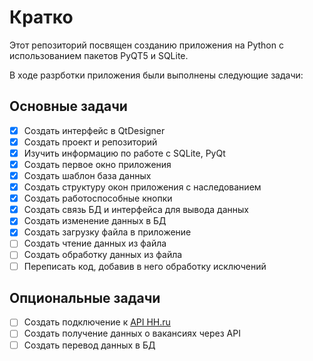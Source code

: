 # Кратко
Этот репозиторий посвящен созданию приложения на Python с использованием пакетов PyQT5 и SQLite.

В ходе разрботки приложения были выполнены следующие задачи:

## Основные задачи
- [x] Создать интерфейс в QtDesigner
- [x] Создать проект и репозиторий
- [x] Изучить информацию по работе с SQLite, PyQt
- [x] Создать первое окно приложения
- [x] Создать шаблон база данных
- [x] Создать структуру окон приложения с наследованием
- [x] Создать работоспособные кнопки
- [x] Создать связь БД и интерфейса для вывода данных
- [x] Создать изменение данных в БД
- [x] Создать загрузку файла в приложение
- [ ] Создать чтение данных из файла
- [ ] Создать обработку данных из файла
- [ ] Переписать код, добавив в него обработку исключений

## Опциональные задачи
- [ ] Создать подключение к [API HH.ru](https://dev.hh.ru)
- [ ] Создать получение данных о вакансиях через API
- [ ] Создать перевод данных в БД
